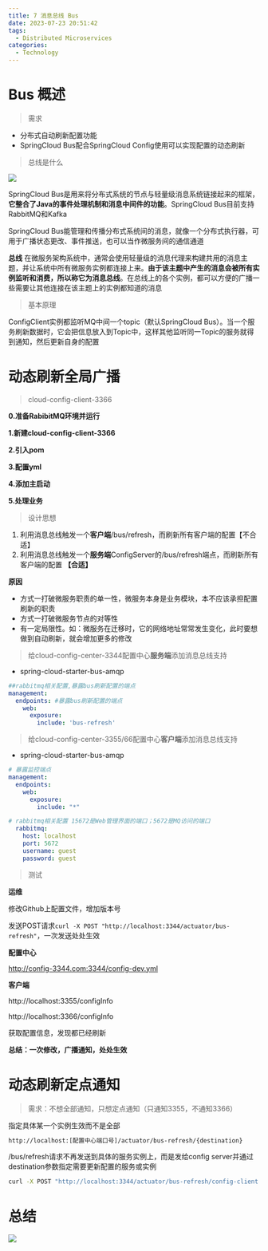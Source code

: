 ```yaml
---
title: 7 消息总线 Bus
date: 2023-07-23 20:51:42
tags: 
  - Distributed Microservices
categories: 
  - Technology
---
```


# Bus 概述

> 需求

* 分布式自动刷新配置功能
* SpringCloud Bus配合SpringCloud Config使用可以实现配置的动态刷新

> 总线是什么

![](https://cyan-images.oss-cn-shanghai.aliyuncs.com/images/04-springcloud-20230723-39.png)

SpringCloud Bus是用来将分布式系统的节点与轻量级消息系统链接起来的框架，**它整合了Java的事件处理机制和消息中间件的功能**。SpringCloud Bus目前支持RabbitMQ和Kafka

SpringCloud Bus能管理和传播分布式系统间的消息，就像一个分布式执行器，可用于广播状态更改、事件推送，也可以当作微服务间的通信通道

**总线** 在微服务架构系统中，通常会使用轻量级的消息代理来构建共用的消息主题，并让系统中所有微服务实例都连接上来。**由于该主题中产生的消息会被所有实例监听和消费，所以称它为消息总线**。在总线上的各个实例，都可以方便的广播一些需要让其他连接在该主题上的实例都知道的消息

> 基本原理

ConfigClient实例都监听MQ中间一个topic（默认SpringCloud Bus）。当一个服务刷新数据时，它会把信息放入到Topic中，这样其他监听同一Topic的服务就得到通知，然后更新自身的配置

# 动态刷新全局广播

> cloud-config-client-3366

**0.准备RabibitMQ环境并运行**

**1.新建cloud-config-client-3366**

**2.引入pom**

**3.配置yml**

**4.添加主启动**

**5.处理业务**

> 设计思想

1. 利用消息总线触发一个**客户端**/bus/refresh，而刷新所有客户端的配置【不合适】
2. 利用消息总线触发一个**服务端**ConfigServer的/bus/refresh端点，而刷新所有客户端的配置 **【合适】**

**原因**

* 方式一打破微服务职责的单一性，微服务本身是业务模块，本不应该承担配置刷新的职责
* 方式一打破微服务节点的对等性
* 有一定局限性。如：微服务在迁移时，它的网络地址常常发生变化，此时要想做到自动刷新，就会增加更多的修改

> 给cloud-config-center-3344配置中心**服务端**添加消息总线支持

* spring-cloud-starter-bus-amqp

```yml
##rabbitmq相关配置,暴露bus刷新配置的端点
management:
  endpoints: #暴露bus刷新配置的端点
    web:
      exposure:
        include: 'bus-refresh'
```

> 给cloud-config-center-3355/66配置中心**客户端**添加消息总线支持

* spring-cloud-starter-bus-amqp

```yml
# 暴露监控端点
management:
  endpoints:
    web:
      exposure:
        include: "*"
```

```yml
# rabbitmq相关配置 15672是Web管理界面的端口；5672是MQ访问的端口
  rabbitmq:
    host: localhost
    port: 5672
    username: guest
    password: guest
```

> 测试

**运维**

修改Github上配置文件，增加版本号

发送POST请求`curl -X POST "http://localhost:3344/actuator/bus-refresh"`，一次发送处处生效

**配置中心**

http://config-3344.com:3344/config-dev.yml

**客户端**

http://localhost:3355/configInfo

http://localhost:3366/configInfo

获取配置信息，发现都已经刷新

**总结：一次修改，广播通知，处处生效**

# 动态刷新定点通知

> 需求：不想全部通知，只想定点通知（只通知3355，不通知3366）

指定具体某一个实例生效而不是全部

```txt
http://localhost:[配置中心端口号]/actuator/bus-refresh/{destination}
```

/bus/refresh请求不再发送到具体的服务实例上，而是发给config server并通过destination参数指定需要更新配置的服务或实例

```bash
curl -X POST "http://localhost:3344/actuator/bus-refresh/config-client:3355"
```

# 总结

![](https://cyan-images.oss-cn-shanghai.aliyuncs.com/images/04-springcloud-20230723-40.png)

